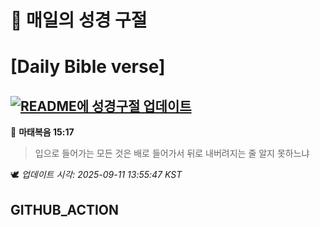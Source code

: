 # 🙏 매일의 성경 구절
# [Daily Bible verse]
## [![README에 성경구절 업데이트](https://github.com/DONGSUKA/first_test/actions/workflows/update-readme-bible.yml/badge.svg)](https://github.com/DONGSUKA/first_test/actions/workflows/update-readme-bible.yml)
<!-- START_BIBLE_VERSE -->
📖 **마태복음 15:17**
> 입으로 들어가는 모든 것은 배로 들어가서 뒤로 내버려지는 줄 알지 못하느냐

🕊️ _업데이트 시각: 2025-09-11 13:55:47 KST_
  <!-- END_BIBLE_VERSE -->
## GITHUB_ACTION
